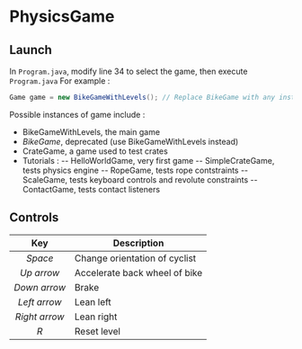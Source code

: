 # PhysicsGame

## Launch
In `Program.java`, modify line 34 to select the game, then execute `Program.java`
For example : 
```java
Game game = new BikeGameWithLevels(); // Replace BikeGame with any instance of Game
```

Possible instances of game include :
- BikeGameWithLevels, the main game
- *BikeGame*, deprecated (use BikeGameWithLevels instead)
- CrateGame, a game used to test crates
- Tutorials :
	-- HelloWorldGame, very first game
	-- SimpleCrateGame, tests physics engine
	-- RopeGame, tests rope contstraints
	-- ScaleGame, tests keyboard controls and revolute constraints
	-- ContactGame, tests contact listeners

## Controls
| Key           | Description                    |
| :-----------: | ------------------------------ |
| *Space*       | Change orientation of cyclist  |
| *Up arrow*    | Accelerate back wheel of bike  |
| *Down arrow*  | Brake                          |
| *Left arrow*  | Lean left 		             |
| *Right arrow* | Lean right 		             |
| *R*           | Reset level                    |